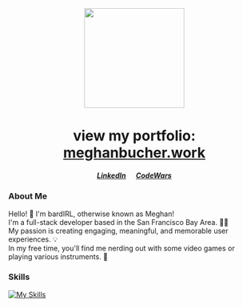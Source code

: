 <div id="header" align="center">
  <img src="https://media4.giphy.com/media/NgurY1o4z080Jfoyzw/giphy.gif?cid=ecf05e47jovt6ra5khj12kc3heeu3bnpkdewz4qw2yguhpql&rid=giphy.gif&ct=s" width="200">
  
  # view my portfolio: <a href="https://meghanbucher.work" target="_blank">meghanbucher.work</a>
  ##### <a href="https://linkedin.com/in/meghanbucher" target="_blank">LinkedIn</a>&nbsp;&nbsp;&nbsp;&nbsp;&nbsp;&nbsp;<a href="https://www.codewars.com/users/bardIRL" target="_blank">CodeWars</a>
</div>


### About Me
<p>Hello! 👋 I'm bardIRL, otherwise known as Meghan!<br>
I'm a full-stack developer based in the San Francisco Bay Area. 👩‍💻<br>
My passion is creating engaging, meaningful, and memorable user experiences. 💡<br>
In my free time, you'll find me nerding out with some video games or playing various instruments. 🎹</p>

### Skills

[![My Skills](https://skills.thijs.gg/icons?i=js,html,css,py,nodejs,react,mongodb,postgres,figma,git&theme=light)](https://skills.thijs.gg)
